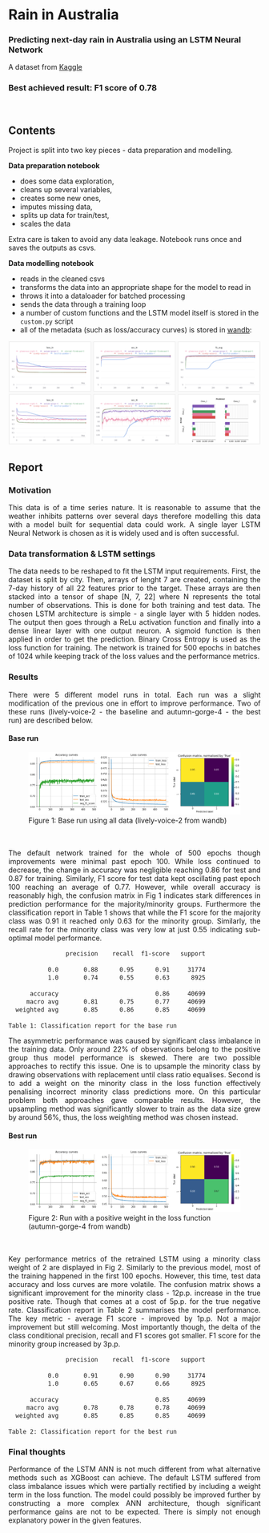 # Rain in Australia
### Predicting next-day rain in Australia using an LSTM Neural Network

A dataset from [Kaggle](https://www.kaggle.com/jsphyg/weather-dataset-rattle-package) <br>

### Best achieved result: F1 score of 0.78

<br>

## Contents

Project is split into two key pieces - data preparation and modelling.

**Data preparation notebook**
- does some data exploration,
- cleans up several variables,
- creates some new ones,
- imputes missing data,
- splits up data for train/test,
- scales the data

Extra care is taken to avoid any data leakage. Notebook runs once and saves the outputs as csvs.

**Data modelling notebook**
- reads in the cleaned csvs
- transforms the data into an appropriate shape for the model to read in
- throws it into a dataloader for batched processing
- sends the data through a training loop
- a number of custom functions and the LSTM model itself is stored in the `custom.py` script
- all of the metadata (such as loss/accuracy curves) is stored in [wandb](https://wandb.ai/vinas/RainAustralia):

<img src="./Plots/wandb.png">

<br>

## Report

### Motivation  
<div align="justify">
This data is of a time series nature. It is reasonable to assume that the weather inhibits patterns over
several days therefore modelling this data with a model built for sequential data could work. A single
layer LSTM Neural Network is chosen as it is widely used and is often successful.
</div>

### Data transformation & LSTM settings  

<div align="justify">
The data needs to be reshaped to fit the LSTM input requirements. First, the dataset is split by city.
Then, arrays of lenght 7 are created, containing the 7-day history of all 22 features prior to the target.
These arrays are then stacked into a tensor of shape [N, 7, 22] where N represents the total number of
observations. This is done for both training and test data.
The chosen LSTM architecture is simple - a single layer with 5 hidden nodes. The output then goes
through a ReLu activation function and finally into a dense linear layer with one output neuron. A
sigmoid function is then applied in order to get the prediction. Binary Cross Entropy is used as the loss
function for training. The network is trained for 500 epochs in batches of 1024 while keeping track of the
loss values and the performance metrics.
</div>

### Results  
<div align="justify">
There were 5 different model runs in total. Each run was a slight modification of the previous one in effort
to improve performance. Two of these runs (lively-voice-2 - the baseline and autumn-gorge-4 - the best run) are described below.
</div>

#### Base run

<figure>
  <img src="./Plots/run2.png" alt="fig1"/>
  <figcaption>Figure 1: Base run using all data (lively-voice-2 from wandb)</figcaption>
</figure> <br>
<br>

<div align="justify">
The default network trained for the whole of 500 epochs though improvements were minimal past epoch 100.
While loss continued to decrease, the change in accuracy was negligible reaching 0.86 for test and 0.87
for training. Similarly, F1 score for test data kept oscillating past epoch 100 reaching an average of
0.77. However, while overall accuracy is reasonably high, the confusion matrix in Fig 1 indicates stark
differences in prediction performance for the majority/minority groups. Furthermore the classification
report in Table 1 shows that while the F1 score for the majority class was 0.91 it reached only 0.63 for
the minority group. Similarly, the recall rate for the minority class was very low at just 0.55 indicating
sub-optimal model performance.
</div>

                    precision    recall  f1-score   support  

               0.0       0.88      0.95      0.91     31774  
               1.0       0.74      0.55      0.63      8925  

          accuracy                           0.86     40699  
         macro avg       0.81      0.75      0.77     40699  
      weighted avg       0.85      0.86      0.85     40699
                
    Table 1: Classification report for the base run

<div align="justify">
The asymmetric performance was caused by significant class imbalance in the training data. Only
around 22% of observations belong to the positive group thus model performance is skewed. There
are two possible approaches to rectify this issue. One is to upsample the minority class by drawing
observations with replacement until class ratio equalises. Second is to add a weight on the minority class
in the loss function effectively penalising incorrect minority class predictions more. On this particular
problem both approaches gave comparable results. However, the upsampling method was significantly
slower to train as the data size grew by around 56%, thus, the loss weighting method was chosen instead.
</div>

#### Best run

<figure>
  <img src="./Plots/run4.png" alt="fig2"/>
  <figcaption>Figure 2: Run with a positive weight in the loss function (autumn-gorge-4 from wandb)</figcaption>
</figure> <br>
<br>

<div align="justify">
Key performance metrics of the retrained LSTM using a minority class weight of 2 are displayed in Fig 2.
Similarly to the previous model, most of the training happened in the first 100 epochs. However, this
time, test data accuracy and loss curves are more volatile. The confusion matrix shows a significant
improvement for the minority class - 12p.p. increase in the true positive rate. Though that comes
at a cost of 5p.p. for the true negative rate. Classification report in Table 2 summarises the model
performance. The key metric - average F1 score - improved by 1p.p. Not a major improvement but still
welcoming. Most importantly though, the delta of the class conditional precision, recall and F1 scores
got smaller. F1 score for the minority group increased by 3p.p.
</div>

                    precision    recall  f1-score   support  

               0.0       0.91      0.90      0.90     31774  
               1.0       0.65      0.67      0.66      8925  

          accuracy                           0.85     40699  
         macro avg       0.78      0.78      0.78     40699  
      weighted avg       0.85      0.85      0.85     40699
                
    Table 2: Classification report for the best run

### Final thoughts

<div align="justify">
Performance of the LSTM ANN is not much different from what alternative methods such as XGBoost can achieve.
The default LSTM suffered from class imbalance issues which were partially rectified by including a weight
term in the loss function. The model could possibly be improved further by constructing a more complex ANN
architecture, though significant performance gains are not to be expected. There is simply not enough explanatory
power in the given features.
</div>


